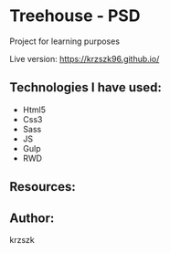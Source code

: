# Treehouse - PSD

Project for learning purposes

Live version: https://krzszk96.github.io/

## Technologies I have used:

* Html5
* Css3
* Sass
* JS
* Gulp
* RWD

## Resources:
## Author:
krzszk
